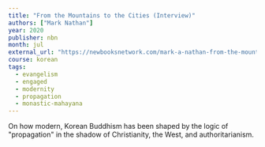 ```yaml
---
title: "From the Mountains to the Cities (Interview)"
authors: ["Mark Nathan"]
year: 2020
publisher: nbn
month: jul
external_url: "https://newbooksnetwork.com/mark-a-nathan-from-the-mountains-to-the-cities-a-history-of-buddhist-propagation-in-korea-u-hawaii-press-2018/"
course: korean
tags:
  - evangelism
  - engaged
  - modernity
  - propagation
  - monastic-mahayana
---
```


On how modern, Korean Buddhism has been shaped by the logic of "propagation" in the shadow of Christianity, the West, and authoritarianism.
